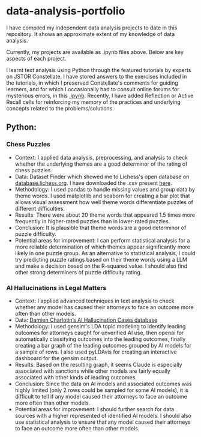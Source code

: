 # data-analysis-portfolio

I have compiled my independent data analysis projects to date in this repository. It shows an approximate extent of my knowledge of data analysis. 

Currently, my projects are available as .ipynb files above. Below are key aspects of each project.

I learnt text analysis using Python through the featured tutorials by experts on JSTOR Constellate. I have stored answers to the exercises included in the tutorials, in which I preserved Constellate's comments for guiding learners, and for which I occasionally had to consult online forums for mysterious errors, in this [.ipynb](https://colab.research.google.com/drive/13c7_YY3ehox7xAEWyYjyrLv97OUQpMwN?usp=sharing). Recently, I have added Reflection or Active Recall cells for reinforcing my memory of the practices and underlying concepts related to the problems/solutions. 

## Python:
### Chess Puzzles
  - Context: I applied data analysis, preprocessing, and analysis to check whether the underlying themes are a good determinor of the rating of chess puzzles.
  - Data: Dataset Finder which showed me to Lichess's open database on [database.lichess.org](database.lichess.org). I have downloaded the .csv present [here](https://database.lichess.org/#puzzles).
  - Methodology: I used pandas to handle missing values and group data by theme words. I used matplotlib and seaborn for creating a bar plot that allows visual assessment how well theme words differentiate puzzles of different difficulties.
  - Results: There were about 20 theme words that appeared 1.5 times more frequently in higher-rated puzzles than in lower-rated puzzles.
  - Conclusion: It is plausible that theme words are a good determinor of puzzle difficulty.
  - Potential areas for improvement: I can perform statistical analysis for a more reliable determination of which themes appear significantly more likely in one puzzle group. As an alternative to statistical analysis, I could try predicting puzzle ratings based on their theme words using a LLM and make a decision based on the R-squared value. I should also find other strong determiners of puzzle difficulty rating.

### AI Hallucinations in Legal Matters
  - Context: I applied advanced techniques in text analysis to check whether any model has caused their attorneys to face an outcome more often than other models.
  - Data: [Damien Charlotin’s AI Hallucination Cases database](https://www.damiencharlotin.com/hallucinations/) 
  - Methodology: I used gensim's LDA topic modeling to identify leading outcomes for attorneys caught for unverified AI use, then openai for automatically classifying outcomes into the leading outcomes, finally creating a bar graph of the leading outcomes grouped by AI models for a sample of rows. I also used pyLDAvis for creating an interactive dashboard for the gensim output.    
  - Results: Based on the resulting graph, it seems Claude is especially associated with sanctions while other models are fairly equally associated with other kinds of leading outcomes.
  - Conclusion: Since the data on AI models and associated outcomes was highly limited (only 2 rows could be sampled for some AI models), it is difficult to tell if any model caused their attorneys to face an outcome more often than other models.
  - Potential areas for improvement: I should further search for data sources with a higher represented of identified AI models. I should also use statistical analysis to ensure that any model caused their attorneys to face an outcome more often than other models.

